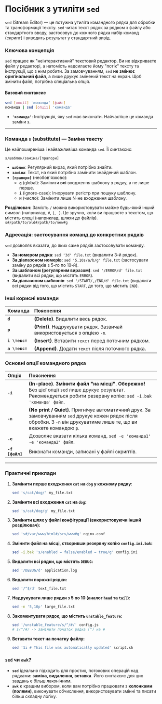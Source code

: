# Посібник з утиліти `sed`

`sed` (Stream Editor) — це потужна утиліта командного рядка для обробки та трансформації тексту. `sed` читає текст рядок за рядком з файлу або стандартного вводу, застосовує до кожного рядка набір команд (скрипт) і виводить результат у стандартний вивід.

### **Ключова концепція**

`sed` працює як "неінтерактивний" текстовий редактор. Ви не відкриваєте файл у редакторі, а натомість надсилаєте йому "потік" тексту та інструкції, що з ним робити. За замовчуванням, `sed` **не змінює оригінальний файл**, а лише друкує змінений текст на екран. Щоб змінити файл, потрібна спеціальна опція.

#### **Базовий синтаксис**

```bash
sed [опції] 'команда' [файл]
команда | sed [опції] 'команда'
```

*   **`'команда'`**: Інструкція, яку `sed` має виконати. Найчастіше це команда заміни `s`.

---

### **Команда `s` (substitute) — Заміна тексту**

Це найпоширеніша і найважливіша команда `sed`. Її синтаксис:

```
s/шаблон/заміна/[прапори]
```

*   **`шаблон`**: Регулярний вираз, який потрібно знайти.
*   **`заміна`**: Текст, на який потрібно замінити знайдений шаблон.
*   **`[прапори]`** (необов'язково):
    *   **`g`** (global): Замінити **всі** входження шаблону в рядку, а не лише перше.
    *   **`i`** (ignore-case): Ігнорувати регістр при пошуку шаблону.
    *   **`N`** (число): Замінити лише N-не входження шаблону.

**Розділювач**: Замість `/` можна використовувати майже будь-який інший символ (наприклад, `#`, `|`, `_`). Це зручно, коли ви працюєте з текстом, що містить слеші (наприклад, шляхи до файлів).
`s#/path/to/old#/path/to/new#g`

### **Адресація: застосування команд до конкретних рядків**

`sed` дозволяє вказати, до яких саме рядків застосовувати команду.

*   **За номером рядка**: `sed '3d' file.txt` (видалити 3-й рядок).
*   **За діапазоном номерів**: `sed '5,10s/a/b/g' file.txt` (застосувати заміну до рядків з 5-го по 10-й).
*   **За шаблоном (регулярним виразом)**: `sed '/ERROR/d' file.txt` (видалити всі рядки, що містять `ERROR`).
*   **За діапазоном шаблонів**: `sed '/START/,/END/d' file.txt` (видалити всі рядки від того, що містить `START`, до того, що містить `END`).

### **Інші корисні команди**

| Команда | Пояснення |
| :--- | :--- |
| **`d`** | **(Delete)**. Видалити весь рядок. |
| **`p`** | **(Print)**. Надрукувати рядок. Зазвичай використовується з опцією `-n`. |
| **`i \текст`** | **(Insert)**. Вставити `текст` перед поточним рядком. |
| **`a \текст`** | **(Append)**. Додати `текст` після поточного рядка. |

### **Основні опції командного рядка**

| Опція | Пояснення |
| :--- | :--- |
| **`-i`** | **(In-place)**. **Змінити файл "на місці"**. **Обережно!** Без цієї опції `sed` лише друкує результат. Рекомендується робити резервну копію: `sed -i.bak 'команда' файл`. |
| **`-n`** | **(No print / Quiet)**. Пригнічує автоматичний друк. За замовчуванням `sed` друкує кожен рядок після обробки. З `-n` він друкуватиме лише те, що ви вкажете командою `p`. |
| **`-e`** | Дозволяє вказати кілька команд. `sed -e 'команда1' -e 'команда2' файл`. |
| **`-f [файл]`** | Виконати команди, записані у файлі скриптів. |

---

### **Практичні приклади**

1.  **Замінити перше входження `cat` на `dog` у кожному рядку:**
    ```bash
    sed 's/cat/dog/' my_file.txt
    ```

2.  **Замінити всі входження `cat` на `dog`:**
    ```bash
    sed 's/cat/dog/g' my_file.txt
    ```

3.  **Замінити шлях у файлі конфігурації (використовуючи інший розділювач):**
    ```bash
    sed 's#/var/www/html#/srv/www#g' nginx.conf
    ```

4.  **Змінити файл на місці, створивши резервну копію `config.ini.bak`:**
    ```bash
    sed -i.bak 's/enabled = false/enabled = true/g' config.ini
    ```

5.  **Видалити всі рядки, що містять `DEBUG`:**
    ```bash
    sed '/DEBUG/d' application.log
    ```

6.  **Видалити порожні рядки:**
    ```bash
    sed '/^$/d' text_file.txt
    ```

7.  **Надрукувати лише рядки з 5 по 10 (аналог `head` та `tail`):**
    ```bash
    sed -n '5,10p' large_file.txt
    ```

8.  **Закоментувати рядок, що містить `unstable_feature`:**
    ```bash
    sed '/unstable_feature/s/^/#/' config.js
    # s/^/#/ -> замінити початок рядка (^) на #
    ```

9.  **Вставити текст на початку файлу:**
    ```bash
    sed '1i # This file was automatically updated' script.sh
    ```

### **`sed` чи `awk`?**

*   **`sed`** ідеально підходить для простих, потокових операцій над рядками: **заміна, видалення, вставка**. Його синтаксис для цих завдань є більш лаконічним.
*   **`awk`** є кращим вибором, коли вам потрібно працювати з **колонками (полями)**, виконувати обчислення, використовувати змінні та писати більш складну логіку.
